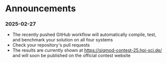 # Announcements

### 2025-02-27
  - The recently pushed GitHub workflow will automatically compile, test, and benchmark your solution on all four systems
  - Check your repository's pull requests
  - The results are currently shown at https://sigmod-contest-25.hpi-sci.de/ and will soon be published on the official contest website
